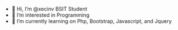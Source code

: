 - 👋 Hi, I’m @xecinv BSIT Student
- 👀 I’m interested in Programming
- 🌱 I’m currently learning on Php, Bootstrap, Javascript, and Jquery

<!---
xecinv/xecinv is a ✨ special ✨ repository because its `README.md` (this file) appears on your GitHub profile.
You can click the Preview link to take a look at your changes.
--->
